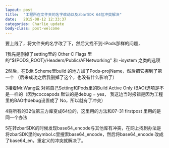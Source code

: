 ```yaml
---
layout: post
title:  "工程所在文件夹的名字改动以及zbarSDK 64位冲突解决"
date:   2015-08-12 12:33:37
categories: Charlie update
body-class: post-welcome
---
```


要上线了，将文件夹的名字改了下，然后又找不到-lPods那样的问题，

1我先是删掉了setting里的 Other C Flags 里的"${PODS_ROOT}/Headers/Public/AFNetworking" 和 -isystem 之类的选项

2然后，在Edit Scheme里build 的地方加了Pods-projName，然后把它挪到了第一个 （后来成功之后我删掉了这个，也没有什么影响了）

3接着Mr.Wang说 对照自己Setting和Pods里的Build Active Only (BAO)选项是不是一样的（因为cocoapods 默认的是debug = yes， 我这边当时报错是因为工程里的BAO中debug设置成了 No，所以就有了冲突）

4将所有的32位第三方库变成64位的，这里用的方法和07-31 firstpost 里用的是同一个办法

5在转zbarSDK的时候发现base64_encode与其他库有冲突，在网上找到办法是将zbarSDK里的symbol.c里搜索base64_encode，然后将base64_encode 改成了base64_en，重定义的冲突就解决了。
